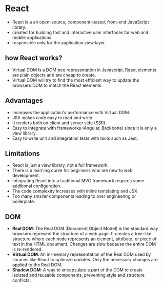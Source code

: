# React
- React is a  an open-source, component-based, front-end JavaScript library.
- created for building fast and interactive user interfaces for web and mobile applications.
- responsible only for the application view layer.

## how React works?
- Virtual DOM is a DOM tree representation in Javascript. React elements are plain objects and are cheap to create.
- Virtual DOM will try to find the most efficient way to update the browsers DOM to match the React elements.

## Advantages
- Increases the application's performance with Virtual DOM.
- JSX makes code easy to read and write.
- It renders both on client and server side (SSR).
- Easy to integrate with frameworks (Angular, Backbone) since it is only a view library.
- Easy to write unit and integration tests with tools such as Jest.

## Limitations
- React is just a view library, not a full framework.
- There is a learning curve for beginners who are new to web development.
- Integrating React into a traditional MVC framework requires some additional configuration.
- The code complexity increases with inline templating and JSX.
- Too many smaller components leading to over engineering or boilerplate.

## DOM
- __Real DOM__: The Real DOM (Document Object Model) is the standard way browsers represent the structure of a web page. It creates a tree-like structure where each node represents an element, attribute, or piece of text in the HTML document. Changes are slow because the entire DOM is re-rendered.
- __Virtual DOM__: An in-memory representation of the Real DOM used by libraries like React to optimize updates. Only the necessary changes are applied to the Real DOM.
- __Shadow DOM__: A way to encapsulate a part of the DOM to create isolated and reusable components, preventing style and structure conflicts.

